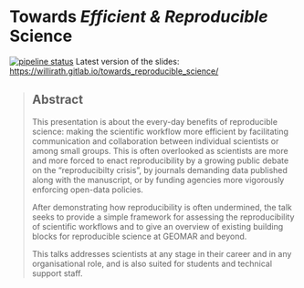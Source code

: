 # Towards _Efficient & Reproducible_ Science

[![pipeline status](https://gitlab.com/willirath/towards_reproducible_science/badges/master/pipeline.svg)](https://gitlab.com/willirath/towards_reproducible_science/commits/master)
Latest version of the slides: <https://willirath.gitlab.io/towards_reproducible_science/>

> ## Abstract
>
> This presentation is about the every-day benefits of reproducible science:
> making the scientific workflow more efficient by facilitating communication
> and collaboration between individual scientists or among small groups.  This
> is often overlooked as scientists are more and more forced to enact
> reproducibility by a growing public debate on the “reproducibilty crisis”, by
> journals demanding data published along with the manuscript, or by funding
> agencies more vigorously enforcing open-data policies.
>
> After demonstrating how reproducibility is often undermined, the talk seeks
> to provide a simple framework for assessing the reproducibility of scientific
> workflows and to give an overview of existing building blocks for
> reproducible science at GEOMAR and beyond.
>
> This talks addresses scientists at any stage in their career and in any
> organisational role, and is also suited for students and technical support
> staff.
